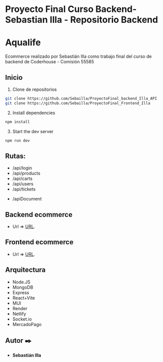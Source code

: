# Proyecto Final Curso Backend- Sebastian Illa - Repositorio Backend

# Aqualife
Ecommerce realizado por Sebastián Illa como trabajo final del curso de backend de Coderhouse - Comisión 55585

## Inicio

1. Clone de repositorios
``` bash
git clone https://github.com/Sebailla/ProyectoFinal_backend_Illa_API
git clone https://github.com/Sebailla/ProyectoFinal_Frontend_Illa
```

2. Install dependencies
``` bash
npm install
```

3. Start the dev server
``` bash
npm run dev
```

## Rutas:
* /api/login
* /api/products
* /api/carts
* /api/users
* /api/tickets
+ /apiDocument

## Backend ecommerce 
* Url => [URL](https://ecommerce-api-gf5s.onrender.com).

## Frontend ecommerce 
* Url => [URL](https://6612aa404a79d1be04487add--ecommerce-coderhouse-backend.netlify.app/).

## Arquitectura

* Node.JS
* MongoDB
* Express
* React+Vite
* MUI
* Render
* Netlify
* Socket.io
* MercadoPago

## Autor ✒️
* **Sebastián Illa** 